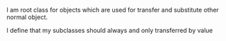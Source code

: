I am root class for objects which are used for transfer and substitute other normal object.

I define that my subclasses should always and only transferred by value